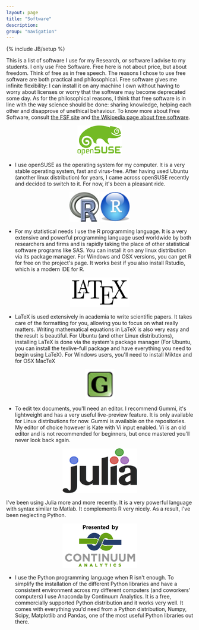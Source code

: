 ```yaml
---
layout: page
title: "Software"
description: 
group: "navigation"
---
```

{% include JB/setup %}

This is a list of software I use for my Research, or software I advise to my students. I only use Free Software. 
Free here is not about price, but about freedom. Think of free as in free speech. The reasons I chose to use free software are both 
practical and philosophical. Free software gives me infinite flexibility: I can install it on any machine I own without having to worry
about licenses or worry that the software may become deprecated some day. As for the philosophical reasons, I think that free software is in line
with the way science should be done: sharing knowledge, helping each other and disapprove of unethical behaviour.
To know more about Free Software, consult [the FSF site](http://www.fsf.org/) and [the Wikipedia page about free software](http://en.wikipedia.org/wiki/Free_software).



<div style="text-align:center;">
  <a href="http://www.opensuse.org/en/">
    <img src="/assets/images/suse.png" width="120" height="80"/></a>
</div>

*    I use openSUSE as the operating system for my computer. It is a very 
stable operating system, fast and virus-free. After having used Ubuntu (another 
linux distribution) for years, I came across openSUSE recently and decided to 
switch to it. For now, it's been a pleasant ride.

<div style="text-align:center;">
  <a href="http://www.r-project.org/">
    <img src="/assets/images/Rlogo.jpg" width="80" height="80"/></a>
    <a href="http://rstudio.org/download/desktop">
    <img src="/assets/images/rstudio.png" width="80" height="80"/></a>
</div>

*    For my statistical needs I use the R programming language. It is a very 
extensive and powerful programming language used worldwide by both researchers 
and firms and is rapidly taking the place of other statistical software programs like SAS. 
You can install it on any linux distribution via its package manager. For Windows and OSX versions, you can get R for 
free on the project's page. It works best if you also install Rstudio, which is a modern IDE for R.

<div style="text-align:center;">
  <a href="http://www.latex-project.org/">
    <img src="/assets/images/latex.png" width="160" height="80"/></a>
</div>

*    LaTeX is used extensively in academia to write scientific papers. 
It takes care of the formatting for you, allowing you to focus on what really 
matters. Writing mathematical equations in LaTeX is also very easy and the 
result is beautiful. For Ubuntu (and other Linux distributions), installing 
LaTeX is done via the system's package manager (For Ubuntu, you can install the 
texlive-full package and have everything you need to begin using LaTeX). For 
Windows users, you'll need to install Miktex and for OSX MacTeX

<div style="text-align:center;">
  <a href="http://dev.midnightcoding.org/projects/gummi">
    <img src="/assets/images/Gummi-logo.png" width="80" height="80"/></a>
</div>

*    To edit tex documents, you'll need an editor. I recommend Gummi, it's 
lightweight and has a very useful live-preview feature. It is only available for 
Linux distributions for now. Gummi is available on the repositories. My editor 
of choice however is Kate with Vi input enabled. Vi is an old editor and is not 
recommended for beginners, but once mastered you'll never look back again.

<div style="text-align:center;">
  <a href="http://julialang.org/">
    <img src="/assets/images/julialang.png" width="200" height="120"/></a>
</div>

I've been using Julia more and more recently. It is a very powerful language with 
syntax similar to Matlab. It complements R very nicely. As a result, I've been neglecting
Python.

<div style="text-align:center;">
  <a href="https://store.continuum.io/cshop/anaconda/">
    <img src="/assets/images/continuumpb.png" width="200" height="120"/></a>
</div>

*    I use the Python programming language when R isn't enough. To 
simplify the installation of the different Python libraries and have a 
consistent environment across my different computers (and coworkers' computers) 
I use Anaconda by Continuum Analytics. It is a free, commercially supported 
Python distribution and it works very well. It comes with everything you'd need 
from a Python distribution, Numpy, Scipy, Matplotlib and Pandas, one of the 
most useful Python libraries out there.